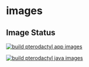 # images

## Image Status

[![build pterodactyl app images](https://github.com/joshrpg/images/actions/workflows/pterodactyl-app-images.yml/badge.svg)](https://github.com/joshrpg/images/actions/workflows/pterodactyl-app-images.yml)

[![build pterodactyl java images](https://github.com/joshrpg/images/actions/workflows/pterodactyl-java-images.yml/badge.svg)](https://github.com/joshrpg/images/actions/workflows/pterodactyl-java-images.yml)